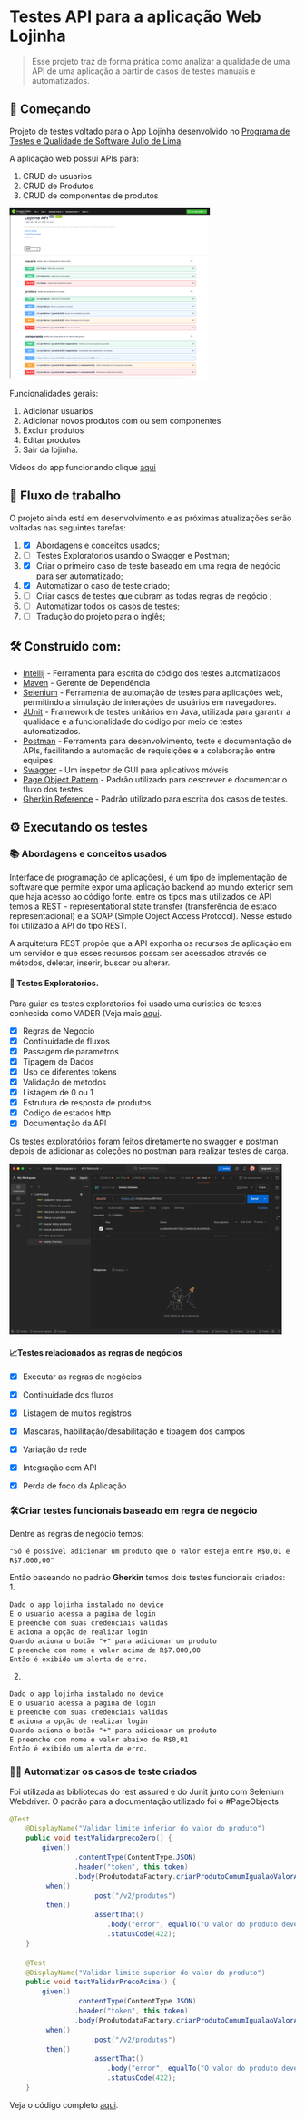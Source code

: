 # Testes API para a aplicação Web Lojinha

> Esse projeto traz de forma prática como analizar a qualidade de uma API de uma aplicação a partir de casos de testes manuais e automatizados.

## 🚀 Começando

Projeto de testes voltado para o App Lojinha desenvolvido no [Programa de Testes e Qualidade de Software Julio de Lima](https://mentoria.juliodelima.com.br/). 

A aplicação web possui APIs para:
1. CRUD de usuarios
2. CRUD de Produtos
3. CRUD de componentes de produtos
   
<img src="/images/swagger.png" height="300"> 

Funcionalidades gerais:
1. Adicionar usuarios
2. Adicionar novos produtos com ou sem componentes
3. Excluir produtos
4. Editar produtos
5. Sair da lojinha.

Vídeos do app funcionando clique [aqui](https://drive.google.com/file/d/1SjSIc3uqDEuE_9K5n3M3jkGoFqX3e8F1/view?usp=sharing)
   
## 🚧 Fluxo de trabalho

O projeto ainda está em desenvolvimento e as próximas atualizações serão voltadas nas seguintes tarefas:

1. - [x] Abordagens e conceitos usados;
2. - [ ] Testes Exploratorios usando o Swagger e Postman;
2. - [x] Criar o primeiro caso de teste baseado em uma regra de negócio para ser automatizado; 
3. - [x] Automatizar o caso de teste criado;
4. - [ ] Criar casos de testes que cubram as todas regras de negócio ;
5. - [ ] Automatizar todos os casos de testes;
6. - [ ] Tradução do projeto para o inglês;

## 🛠️ Construído com:

* [Intellij](https://www.jetbrains.com/pt-br/idea/) - Ferramenta para escrita do código dos testes automatizados
* [Maven](https://maven.apache.org/) - Gerente de Dependência
* [Selenium](https://www.selenium.dev/) - Ferramenta de automação de testes para aplicações web, permitindo a simulação de interações de usuários em navegadores.
* [JUnit](https://junit.org/junit4/) - Framework de testes unitários em Java, utilizada para garantir a qualidade e a funcionalidade do código por meio de testes automatizados.
* [Postman](https://www.postman.com) - Ferramenta para desenvolvimento, teste e documentação de APIs, facilitando a automação de requisições e a colaboração entre equipes.
* [Swagger](https://swagger.io) - Um inspetor de GUI para aplicativos móveis
* [Page Object Pattern](https://www.selenium.dev/documentation/test_practices/encouraged/page_object_models/) - Padrão utilizado para descrever e documentar o fluxo dos testes.
* [Gherkin Reference](https://cucumber.io/docs/gherkin/) - Padrão utilizado para escrita dos casos de testes.


## ⚙️ Executando os testes
### 📚 Abordagens e conceitos usados
  Interface de programação de aplicações), é um tipo de implementação de software que permite expor uma aplicação backend ao mundo exterior sem que haja acesso ao código fonte.
  entre os tipos mais utilizados de API temos a REST - representational state transfer (transferência de estado representacional) e a SOAP (Simple Object Access Protocol). Nesse estudo foi utilizado a API do tipo REST.

A arquitetura REST propõe que a API exponha os recursos de aplicação em um servidor e que esses recursos possam ser acessados através de métodos, deletar, inserir, buscar ou alterar.


#### 👾 Testes Exploratorios. 
 Para guiar os testes exploratorios foi usado uma euristica de testes conhecida como VADER (Veja mais [aqui](https://maximilianoalves.medium.com/vader-heuristica-para-teste-de-api-na-pratica-fcf78c6acec). 
  - [x] Regras de Negocio
  - [x] Continuidade de fluxos
  - [x] Passagem de parametros
  - [x] Tipagem de Dados
  - [x] Uso de diferentes tokens
  - [x] Validação de metodos
  - [x] Listagem de 0 ou 1
  - [x] Estrutura de resposta de produtos
  - [x] Codigo de estados http
  - [x] Documentação da API

Os testes exploratórios foram feitos diretamente no swagger e postman depois de adicionar as coleções no postman para realizar testes de carga.

<img src="/images/postman.png" height="300"> 
    
#### 📈Testes relacionados as regras de negócios
- [x] Executar as regras de negócios
- [x] Continuidade dos fluxos
- [x] Listagem de muitos registros
- [x] Mascaras, habilitação/desabilitação e tipagem dos campos
- [x] Variação de rede
- [x] Integração com API
- [x] Perda de foco da Aplicação

  
### 🛠️Criar testes funcionais baseado em regra de negócio 
Dentre as regras de negócio temos:
```
"Só é possível adicionar um produto que o valor esteja entre R$0,01 e R$7.000,00"
```
Então baseando no padrão **Gherkin** temos dois testes funcionais criados:  
1.
```
Dado o app lojinha instalado no device  
E o usuario acessa a pagina de login  
E preenche com suas credenciais validas  
E aciona a opção de realizar login  
Quando aciona o botão "+" para adicionar um produto  
E preenche com nome e valor acima de R$7.000,00  
Então é exibido um alerta de erro.  
```
2. 
```
Dado o app lojinha instalado no device  
E o usuario acessa a pagina de login  
E preenche com suas credenciais validas  
E aciona a opção de realizar login  
Quando aciona o botão "+" para adicionar um produto  
E preenche com nome e valor abaixo de R$0,01  
Então é exibido um alerta de erro.  
```


### 👨‍💻 Automatizar os casos de teste criados
Foi utilizada as bibliotecas do rest assured e do Junit junto com Selenium Webdriver. O padrão para a documentação utilizado foi o #PageObjects 

~~~java
@Test
    @DisplayName("Validar limite inferior do valor do produto")
    public void testValidarprecoZero() {
        given()
                .contentType(ContentType.JSON)
                .header("token", this.token)
                .body(ProdutodataFactory.criarProdutoComumIgualaoValorA(0.00))
        .when()
                    .post("/v2/produtos")
        .then()
                    .assertThat()
                        .body("error", equalTo("O valor do produto deve estar entre R$ 0,01 e R$ 7.000,00"))
                        .statusCode(422);
    }

    @Test
    @DisplayName("Validar limite superior do valor do produto")
    public void testValidarPrecoAcima() {
        given()
                .contentType(ContentType.JSON)
                .header("token", this.token)
                .body(ProdutodataFactory.criarProdutoComumIgualaoValorA(7001.00))
        .when()
                    .post("/v2/produtos")
        .then()
                    .assertThat()
                        .body("error", equalTo("O valor do produto deve estar entre R$ 0,01 e R$ 7.000,00"))
                        .statusCode(422);
    }
~~~
Veja o código completo [aqui](https://github.com/mateusralv/lojinha-testes-api/blob/338a25455ce2cf259d0ac65a29508f8c2abb8bda/src/test/java/modulos/produto/ProdutoTest.java#L59C5-L72C6).
